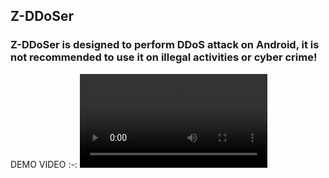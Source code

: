 ## Z-DDoSer
### Z-DDoSer is designed to perform DDoS attack on Android, it is not recommended to use it on illegal activities or cyber crime!

DEMO VIDEO
:-:
<video src="github.com/mrz-2196f3/Z-DDoSer/blob/main/Z-DDoSerDEMO_1920x1080.mp4"/>
